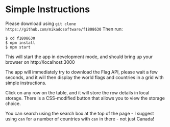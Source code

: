 # Simple Instructions

Please download using `git clone https://github.com/mikadosoftware/f1808630`
Then run:

```
$ cd f1808630
$ npm install
$ npm start
```

This will start the app in development mode, and should bring up your browser 
on http://localhost:3000

The app will immediately try to download the Flag API, please wait a few
seconds, and it will then display the world flags and countries in a grid with
simple instructions.

Click on any row on the table, and it will store the row details in local
storage. There is a CSS-modified button that allows you to view the storage
choice.

You can search using the search box at the top of the page - I suggest using
`can` for a number of countries with `can` in there - not just Canada!
